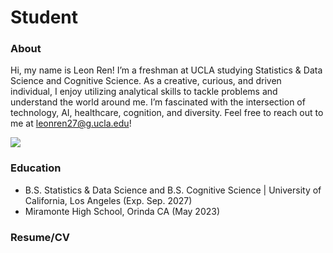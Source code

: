 # Student
### About
Hi, my name is Leon Ren! I’m a freshman at UCLA studying Statistics & Data Science and Cognitive Science. As a creative, curious, and driven individual, I enjoy utilizing analytical skills to tackle problems and understand the world around me. I’m fascinated with the intersection of technology, AI, healthcare, cognition, and diversity. Feel free to reach out to me at leonren27@g.ucla.edu!

![](https://github.com/leonren19/leonren19.github.io/blob/main/images/profile.jpg)

### Education
- B.S. Statistics & Data Science and B.S. Cognitive Science | University of California, Los Angeles (Exp. Sep. 2027)
- Miramonte High School, Orinda CA (May 2023)

### Resume/CV
